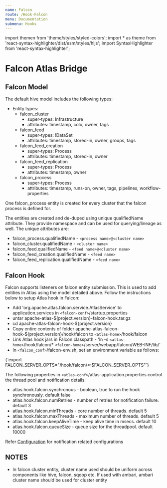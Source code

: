 ```yaml
---
name: Falcon
route: /Hook-Falcon
menu: Documentation
submenu: Hooks
---
```


import  themen  from 'theme/styles/styled-colors';
import  * as theme  from 'react-syntax-highlighter/dist/esm/styles/hljs';
import SyntaxHighlighter from 'react-syntax-highlighter';

# Falcon Atlas Bridge

## Falcon Model
The default hive model includes the following types:
   * Entity types:
      * falcon_cluster
         * super-types: Infrastructure
         * attributes: timestamp, colo, owner, tags
      * falcon_feed
         * super-types: !DataSet
         * attributes: timestamp, stored-in, owner, groups, tags
      * falcon_feed_creation
         * super-types: Process
         * attributes: timestamp, stored-in, owner
      * falcon_feed_replication
         * super-types: Process
         * attributes: timestamp, owner
      * falcon_process
         * super-types: Process
         * attributes: timestamp, runs-on, owner, tags, pipelines, workflow-properties

One falcon_process entity is created for every cluster that the falcon process is defined for.

The entities are created and de-duped using unique qualifiedName attribute. They provide namespace and can be used for querying/lineage as well. The unique attributes are:
   * falcon_process.qualifiedName          - `<process name>@<cluster name>`
   * falcon_cluster.qualifiedName          - `<cluster name>`
   * falcon_feed.qualifiedName             - `<feed name>@<cluster name>`
   * falcon_feed_creation.qualifiedName    - `<feed name>`
   * falcon_feed_replication.qualifiedName - `<feed name>`

## Falcon Hook
Falcon supports listeners on falcon entity submission. This is used to add entities in Atlas using the model detailed above.
Follow the instructions below to setup Atlas hook in Falcon:
   * Add 'org.apache.atlas.falcon.service.AtlasService' to application.services in `<falcon-conf>`/startup.properties
   * untar apache-atlas-${project.version}-falcon-hook.tar.gz
   * cd apache-atlas-falcon-hook-${project.version}
   * Copy entire contents of folder apache-atlas-falcon-hook-${project.version}/hook/falcon to `<atlas-home>`/hook/falcon
   * Link Atlas hook jars in Falcon classpath - 'ln -s `<atlas-home>`/hook/falcon/* `<falcon-home>`/server/webapp/falcon/WEB-INF/lib/'
   * In `<falcon_conf>`/falcon-env.sh, set an environment variable as follows:
     
<SyntaxHighlighter wrapLines={true} language="java" style={theme.dark}>
     {`export FALCON_SERVER_OPTS="<atlas_home>/hook/falcon/*:$FALCON_SERVER_OPTS"`}
     </SyntaxHighlighter>


The following properties in `<atlas-conf>`/atlas-application.properties control the thread pool and notification details:
   * atlas.hook.falcon.synchronous   - boolean, true to run the hook synchronously. default false
   * atlas.hook.falcon.numRetries    - number of retries for notification failure. default 3
   * atlas.hook.falcon.minThreads    - core number of threads. default 5
   * atlas.hook.falcon.maxThreads    - maximum number of threads. default 5
   * atlas.hook.falcon.keepAliveTime - keep alive time in msecs. default 10
   * atlas.hook.falcon.queueSize     - queue size for the threadpool. default 10000

Refer [Configuration](Configuration) for notification related configurations


## NOTES
   * In falcon cluster entity, cluster name used should be uniform across components like hive, falcon, sqoop etc. If used with ambari, ambari cluster name should be used for cluster entity

